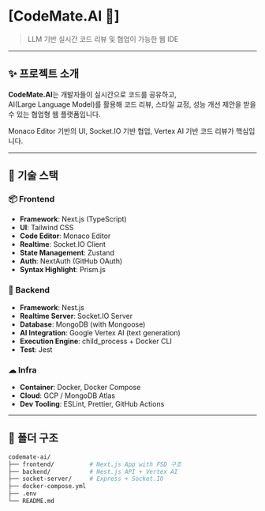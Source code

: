 # [CodeMate.AI 🧠]

> LLM 기반 실시간 코드 리뷰 및 협업이 가능한 웹 IDE

---

## ✨ 프로젝트 소개

**CodeMate.AI**는 개발자들이 실시간으로 코드를 공유하고,  
AI(Large Language Model)를 활용해 코드 리뷰, 스타일 교정, 성능 개선 제안을 받을 수 있는 협업형 웹 플랫폼입니다.

Monaco Editor 기반의 UI, Socket.IO 기반 협업, Vertex AI 기반 코드 리뷰가 핵심입니다.

---

## 🧱 기술 스택

### 📦 Frontend
- **Framework**: Next.js (TypeScript)
- **UI**: Tailwind CSS
- **Code Editor**: Monaco Editor
- **Realtime**: Socket.IO Client
- **State Management**: Zustand
- **Auth**: NextAuth (GitHub OAuth)
- **Syntax Highlight**: Prism.js

### 🔧 Backend
- **Framework**: Nest.js
- **Realtime Server**: Socket.IO Server
- **Database**: MongoDB (with Mongoose)
- **AI Integration**: Google Vertex AI (text generation)
- **Execution Engine**: child_process + Docker CLI
- **Test**: Jest

### ☁ Infra
- **Container**: Docker, Docker Compose
- **Cloud**: GCP / MongoDB Atlas
- **Dev Tooling**: ESLint, Prettier, GitHub Actions

---

## 📂 폴더 구조

```bash
codemate-ai/
├── frontend/          # Next.js App with FSD 구조
├── backend/           # Nest.js API + Vertex AI
├── socket-server/     # Express + Socket.IO
├── docker-compose.yml
├── .env
└── README.md
